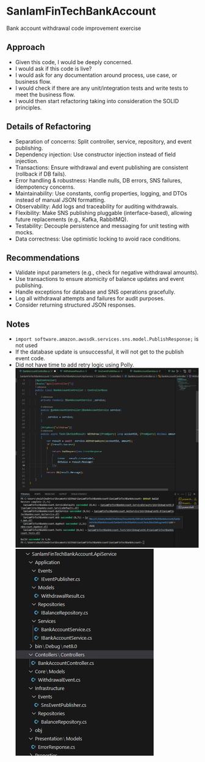 # SanlamFinTechBankAccount
Bank account withdrawal code improvement exercise



## Approach

- Given this code, I would be deeply concerned.
- I would ask if this code is live?
- I would ask for any documentation around process, use case, or business flow.
- I would check if there are any unit/integration tests and write tests to meet the business flow.
- I would then start refactoring taking into consideration the SOLID principles.

## Details of Refactoring

- Separation of concerns: Split controller, service, repository, and event publishing.
- Dependency injection: Use constructor injection instead of field injection.
- Transactions: Ensure withdrawal and event publishing are consistent (rollback if DB fails).
- Error handling & robustness: Handle nulls, DB errors, SNS failures, idempotency concerns.
- Maintainability: Use constants, config properties, logging, and DTOs instead of manual JSON formatting.
- Observability: Add logs and traceability for auditing withdrawals.
- Flexibility: Make SNS publishing pluggable (interface-based), allowing future replacements (e.g., Kafka, RabbitMQ).
- Testability: Decouple persistence and messaging for unit testing with mocks.
- Data correctness: Use optimistic locking to avoid race conditions.

## Recommendations

- Validate input parameters (e.g., check for negative withdrawal amounts).
- Use transactions to ensure atomicity of balance updates and event publishing.
- Handle exceptions for database and SNS operations gracefully.
- Log all withdrawal attempts and failures for audit purposes.
- Consider returning structured JSON responses.

## Notes
- `import software.amazon.awssdk.services.sns.model.PublishResponse;` is not used
- If the database update is unsuccessful, it will not get to the publish event code.
- Did not have time to add retry logic using Polly.
![Diagram 1](1.jpg)
![Diagram 2](2.jpg)

